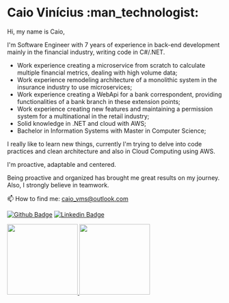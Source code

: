<H1> Caio Vinícius :man_technologist: </H1>

Hi, my name is Caio, 

I'm Software Engineer with 7 years of experience in back-end development mainly in the financial industry, writing code in C#/.NET.

  - Work experience creating a microservice from scratch to calculate multiple financial metrics, dealing with high volume data;
  - Work experience remodeling architecture of a monolithic system in the insurance industry to use microservices;
  - Work experience creating a WebApi for a bank correspondent, providing functionalities of a bank branch in these extension points;
  - Work experience creating new features and maintaining a permission system for a multinational in the retail industry;
  - Solid knowledge in .NET and cloud with AWS;
  - Bachelor in Information Systems with Master in Computer Science;

I really like to learn new things, currently I'm trying to delve into code practices and clean architecture and also in Cloud Computing using AWS.

I'm proactive, adaptable and centered. 

Being proactive and organized has brought me great results on my journey. Also, I strongly believe in teamwork.

📫 How to find me: caio_vms@outlook.com

[![Github Badge](https://img.shields.io/badge/-Github-000?style=flat-square&logo=Github&logoColor=white&link=https://github.com/caiovms)](https://github.com/caiovms)
[![Linkedin Badge](https://img.shields.io/badge/-LinkedIn-blue?style=flat-square&logo=Linkedin&logoColor=white&link=https://www.linkedin.com/in/caioviniciusmenesessilva/)](https://www.linkedin.com/in/caioviniciusmenesessilva/)

<div>
  <a align="center" href="https://github.com/caiovms">
  <img height="165em" src="https://github-readme-stats.vercel.app/api?username=caiovms&show_icons=true&include_all_commits=true&count_private=true&hide_border=false&theme=tokyonight"/>
  <img height="165em" src="https://github-readme-stats.vercel.app/api/top-langs/?username=caiovms&layout=compact&custom_title=Most used languages&langs_count=10&include_all_commits=true&hide_progress=true&hide_border=false&theme=tokyonight"/>

</div>
